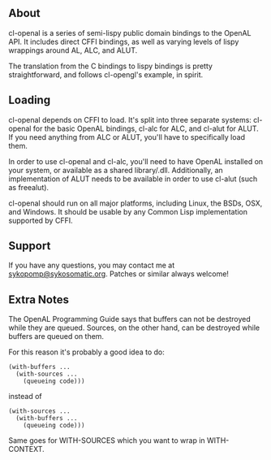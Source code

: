 About
-----

cl-openal is a series of semi-lispy public domain bindings to the OpenAL API. It includes direct
CFFI bindings, as well as varying levels of lispy wrappings around AL, ALC, and ALUT.

The translation from the C bindings to lispy bindings is pretty straightforward, and follows
cl-opengl's example, in spirit.

Loading
-------

cl-openal depends on CFFI to load. It's split into three separate systems: cl-openal for the basic
OpenAL bindings, cl-alc for ALC, and cl-alut for ALUT. If you need anything from ALC or ALUT, you'll
have to specifically load them.

In order to use cl-openal and cl-alc, you'll need to have OpenAL installed on your system, or
available as a shared library/.dll. Additionally, an implementation of ALUT needs to be available in
order to use cl-alut (such as freealut).

cl-openal should run on all major platforms, including Linux, the BSDs, OSX, and Windows. It should
be usable by any Common Lisp implementation supported by CFFI.

Support
-------

If you have any questions, you may contact me at <sykopomp@sykosomatic.org>. Patches or similar
always welcome!

Extra Notes
-----------

The OpenAL Programming Guide says that buffers can not be destroyed while they are queued. Sources,
on the other hand, can be destroyed while buffers are queued on them.

For this reason it's probably a good idea to do:

    (with-buffers ...
      (with-sources ...
        (queueing code)))

instead of

    (with-sources ...
      (with-buffers ...
        (queueing code)))

Same goes for WITH-SOURCES which you want to wrap in WITH-CONTEXT.
